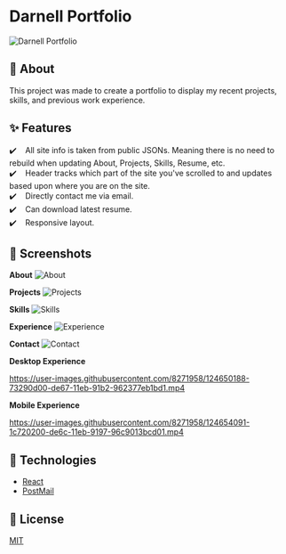 # Darnell Portfolio
![Darnell Portfolio](https://user-images.githubusercontent.com/8271958/124646881-38bd7100-de63-11eb-8b9a-5f984e568bb4.png)

## 🎯 About
This project was made to create a portfolio to display my recent projects, skills, and previous work experience.

## ✨ Features
✔️ &nbsp;&nbsp; All site info is taken from public JSONs. Meaning there is no need to rebuild when updating About, Projects, Skills, Resume, etc.<br/>
✔️ &nbsp;&nbsp; Header tracks which part of the site you've scrolled to and updates based upon where you are on the site.<br/>
✔️ &nbsp;&nbsp; Directly contact me via email.<br/>
✔️ &nbsp;&nbsp; Can download latest resume.<br/>
✔️ &nbsp;&nbsp; Responsive layout.<br/>

## 📸 Screenshots

**About**
![About](https://user-images.githubusercontent.com/8271958/124647537-1546f600-de64-11eb-98e4-ba3edcb80619.png)

**Projects**
![Projects](https://user-images.githubusercontent.com/8271958/124647400-ea5ca200-de63-11eb-8e59-2b7b190904d2.png)

**Skills**
![Skills](https://user-images.githubusercontent.com/8271958/124647631-39a2d280-de64-11eb-862a-2a842204723e.png)

**Experience**
![Experience](https://user-images.githubusercontent.com/8271958/124647819-77076000-de64-11eb-989b-5052da4bcf6e.png)

**Contact**
![Contact](https://user-images.githubusercontent.com/8271958/124647842-7c64aa80-de64-11eb-8d4e-d4d0d5e7d163.png)

**Desktop Experience**

https://user-images.githubusercontent.com/8271958/124650188-73290d00-de67-11eb-91b2-962377eb1bd1.mp4

**Mobile Experience**

https://user-images.githubusercontent.com/8271958/124654091-1c720200-de6c-11eb-9197-96c9013bcd01.mp4

## 🚀 Technologies
- [React](https://reactjs.org/)
- [PostMail](https://postmail.invotes.com)

## 📝 License
[MIT](https://github.com/sir-nutty/Portfolio-1/blob/main/LICENSE)
